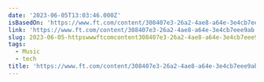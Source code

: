 ```yaml
---
date: '2023-06-05T13:03:46.000Z'
isBasedOn: 'https://www.ft.com/content/308407e3-26a2-4ae8-a64e-3e4cb7eee9ab'
link: 'https://www.ft.com/content/308407e3-26a2-4ae8-a64e-3e4cb7eee9ab'
slug: 2023-06-05-httpswwwftcomcontent308407e3-26a2-4ae8-a64e-3e4cb7eee9ab
tags:
  - Music
  - tech
title: 'https://www.ft.com/content/308407e3-26a2-4ae8-a64e-3e4cb7eee9ab'
---
```


